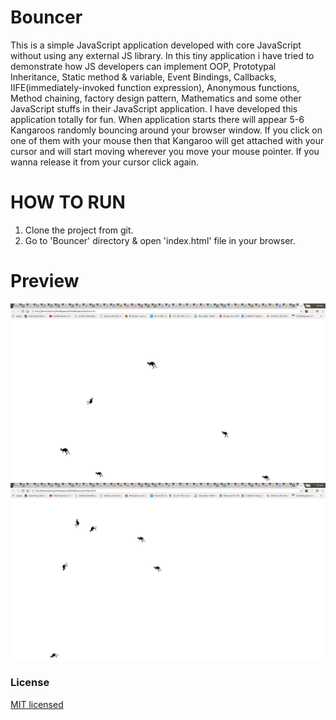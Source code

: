 Bouncer
==================================
This is a simple JavaScript application developed with core JavaScript without using any external JS library.
In this tiny application i have tried to demonstrate how JS developers can implement OOP, Prototypal Inheritance, Static method & variable, Event Bindings, Callbacks,
IIFE(immediately-invoked function expression), Anonymous functions, Method chaining, factory design pattern, Mathematics and some other JavaScript stuffs in their JavaScript application.
I have developed this application totally for fun. When application starts there will appear 5-6 Kangaroos randomly bouncing around your browser window.
If you click on one of them with your mouse then that Kangaroo will get attached with your cursor and will start moving wherever you move your mouse pointer.
If you wanna release it from your cursor click again.

HOW TO RUN
========
1. Clone the project from git.
2. Go to 'Bouncer' directory & open 'index.html' file in your browser.

Preview
========
![Screenshot1](/img/screenshot1.png)
![Screenshot2](/img/screenshot2.png)

### License

[MIT licensed](./LICENSE)
